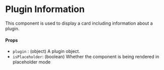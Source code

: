 Plugin Information
==================

This component is used to display a card including information about a plugin.

#### Props

* `plugin` : (object) A plugin object.
* `isPlaceholder`: (boolean) Whether the component is being rendered in placeholder mode
